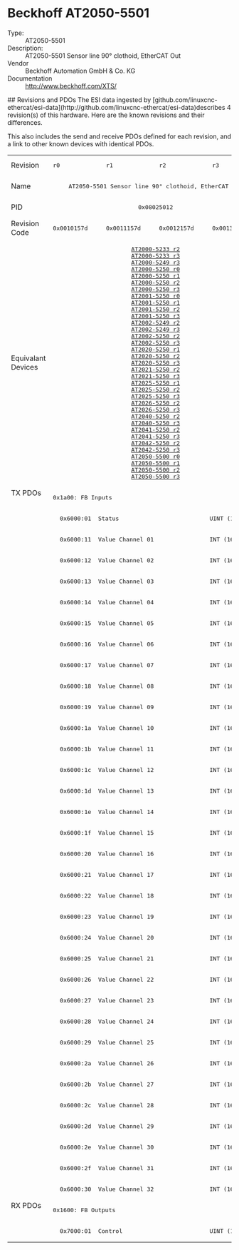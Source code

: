 #  Beckhoff AT2050-5501

<dl>
  <dt>Type:</dt><dd>AT2050-5501</dd>
  <dt>Description:</dt><dd>AT2050-5501 Sensor line 90° clothoid, EtherCAT Out</dd>
  <dt>Vendor</dt><dd>Beckhoff Automation GmbH & Co. KG</dd>
  <dt>Documentation</dt><dd><a href="http://www.beckhoff.com/XTS/">http://www.beckhoff.com/XTS/</a></dd>
</dl>
## Revisions and PDOs
The ESI data ingested by [github.com/linuxcnc-ethercat/esi-data](http://github.com/linuxcnc-ethercat/esi-data)describes 4 revision(s) of this hardware.  Here are the known revisions and their differences.

This also includes the send and receive PDOs defined for each revision, and a link to other known devices with identical PDOs.

<table>
<tr >
<td class="first">Revision</td>
<td ><pre>r0</pre></td>
<td ><pre>r1</pre></td>
<td ><pre>r2</pre></td>
<td ><pre>r3</pre></td>
</tr>
<tr >
<td class="first">Name</td>
<td  colspan=4 align="center"><pre>AT2050-5501 Sensor line 90° clothoid, EtherCAT Out</pre></td>
</tr>
<tr >
<td class="first">PID</td>
<td  colspan=4 align="center"><pre>0x08025012</pre></td>
</tr>
<tr >
<td class="first">Revision Code</td>
<td ><pre>0x0010157d</pre></td>
<td ><pre>0x0011157d</pre></td>
<td ><pre>0x0012157d</pre></td>
<td ><pre>0x0013157d</pre></td>
</tr>
<tr >
<td class="first">Equivalant Devices</td>
<td  colspan=4 align="center"><pre><a href="AT2000-5233">AT2000-5233 r2</a><br/><a href="AT2000-5233">AT2000-5233 r3</a><br/><a href="AT2000-5249">AT2000-5249 r3</a><br/><a href="AT2000-5250">AT2000-5250 r0</a><br/><a href="AT2000-5250">AT2000-5250 r1</a><br/><a href="AT2000-5250">AT2000-5250 r2</a><br/><a href="AT2000-5250">AT2000-5250 r3</a><br/><a href="AT2001-5250">AT2001-5250 r0</a><br/><a href="AT2001-5250">AT2001-5250 r1</a><br/><a href="AT2001-5250">AT2001-5250 r2</a><br/><a href="AT2001-5250">AT2001-5250 r3</a><br/><a href="AT2002-5249">AT2002-5249 r2</a><br/><a href="AT2002-5249">AT2002-5249 r3</a><br/><a href="AT2002-5250">AT2002-5250 r2</a><br/><a href="AT2002-5250">AT2002-5250 r3</a><br/><a href="AT2020-5250">AT2020-5250 r1</a><br/><a href="AT2020-5250">AT2020-5250 r2</a><br/><a href="AT2020-5250">AT2020-5250 r3</a><br/><a href="AT2021-5250">AT2021-5250 r2</a><br/><a href="AT2021-5250">AT2021-5250 r3</a><br/><a href="AT2025-5250">AT2025-5250 r1</a><br/><a href="AT2025-5250">AT2025-5250 r2</a><br/><a href="AT2025-5250">AT2025-5250 r3</a><br/><a href="AT2026-5250">AT2026-5250 r2</a><br/><a href="AT2026-5250">AT2026-5250 r3</a><br/><a href="AT2040-5250">AT2040-5250 r2</a><br/><a href="AT2040-5250">AT2040-5250 r3</a><br/><a href="AT2041-5250">AT2041-5250 r2</a><br/><a href="AT2041-5250">AT2041-5250 r3</a><br/><a href="AT2042-5250">AT2042-5250 r2</a><br/><a href="AT2042-5250">AT2042-5250 r3</a><br/><a href="AT2050-5500">AT2050-5500 r0</a><br/><a href="AT2050-5500">AT2050-5500 r1</a><br/><a href="AT2050-5500">AT2050-5500 r2</a><br/><a href="AT2050-5500">AT2050-5500 r3</a></pre></td>
</tr>
<tr class="txpdo pdosection">
<td class="first" rowspan=34 valign=top>TX PDOs</td>
<td colspan=4 align="left"><pre>0x1a00: FB Inputs</pre></td>
<td></td>
</tr>
<tr class="txpdo">
<td  colspan=4 align="left"><pre>  0x6000:01  Status                          UINT (16 bits)</pre></td>
</tr>
<tr class="txpdo">
<td  colspan=4 align="left"><pre>  0x6000:11  Value Channel 01                INT (16 bits)</pre></td>
</tr>
<tr class="txpdo">
<td  colspan=4 align="left"><pre>  0x6000:12  Value Channel 02                INT (16 bits)</pre></td>
</tr>
<tr class="txpdo">
<td  colspan=4 align="left"><pre>  0x6000:13  Value Channel 03                INT (16 bits)</pre></td>
</tr>
<tr class="txpdo">
<td  colspan=4 align="left"><pre>  0x6000:14  Value Channel 04                INT (16 bits)</pre></td>
</tr>
<tr class="txpdo">
<td  colspan=4 align="left"><pre>  0x6000:15  Value Channel 05                INT (16 bits)</pre></td>
</tr>
<tr class="txpdo">
<td  colspan=4 align="left"><pre>  0x6000:16  Value Channel 06                INT (16 bits)</pre></td>
</tr>
<tr class="txpdo">
<td  colspan=4 align="left"><pre>  0x6000:17  Value Channel 07                INT (16 bits)</pre></td>
</tr>
<tr class="txpdo">
<td  colspan=4 align="left"><pre>  0x6000:18  Value Channel 08                INT (16 bits)</pre></td>
</tr>
<tr class="txpdo">
<td  colspan=4 align="left"><pre>  0x6000:19  Value Channel 09                INT (16 bits)</pre></td>
</tr>
<tr class="txpdo">
<td  colspan=4 align="left"><pre>  0x6000:1a  Value Channel 10                INT (16 bits)</pre></td>
</tr>
<tr class="txpdo">
<td  colspan=4 align="left"><pre>  0x6000:1b  Value Channel 11                INT (16 bits)</pre></td>
</tr>
<tr class="txpdo">
<td  colspan=4 align="left"><pre>  0x6000:1c  Value Channel 12                INT (16 bits)</pre></td>
</tr>
<tr class="txpdo">
<td  colspan=4 align="left"><pre>  0x6000:1d  Value Channel 13                INT (16 bits)</pre></td>
</tr>
<tr class="txpdo">
<td  colspan=4 align="left"><pre>  0x6000:1e  Value Channel 14                INT (16 bits)</pre></td>
</tr>
<tr class="txpdo">
<td  colspan=4 align="left"><pre>  0x6000:1f  Value Channel 15                INT (16 bits)</pre></td>
</tr>
<tr class="txpdo">
<td  colspan=4 align="left"><pre>  0x6000:20  Value Channel 16                INT (16 bits)</pre></td>
</tr>
<tr class="txpdo">
<td  colspan=4 align="left"><pre>  0x6000:21  Value Channel 17                INT (16 bits)</pre></td>
</tr>
<tr class="txpdo">
<td  colspan=4 align="left"><pre>  0x6000:22  Value Channel 18                INT (16 bits)</pre></td>
</tr>
<tr class="txpdo">
<td  colspan=4 align="left"><pre>  0x6000:23  Value Channel 19                INT (16 bits)</pre></td>
</tr>
<tr class="txpdo">
<td  colspan=4 align="left"><pre>  0x6000:24  Value Channel 20                INT (16 bits)</pre></td>
</tr>
<tr class="txpdo">
<td  colspan=4 align="left"><pre>  0x6000:25  Value Channel 21                INT (16 bits)</pre></td>
</tr>
<tr class="txpdo">
<td  colspan=4 align="left"><pre>  0x6000:26  Value Channel 22                INT (16 bits)</pre></td>
</tr>
<tr class="txpdo">
<td  colspan=4 align="left"><pre>  0x6000:27  Value Channel 23                INT (16 bits)</pre></td>
</tr>
<tr class="txpdo">
<td  colspan=4 align="left"><pre>  0x6000:28  Value Channel 24                INT (16 bits)</pre></td>
</tr>
<tr class="txpdo">
<td  colspan=4 align="left"><pre>  0x6000:29  Value Channel 25                INT (16 bits)</pre></td>
</tr>
<tr class="txpdo">
<td  colspan=4 align="left"><pre>  0x6000:2a  Value Channel 26                INT (16 bits)</pre></td>
</tr>
<tr class="txpdo">
<td  colspan=4 align="left"><pre>  0x6000:2b  Value Channel 27                INT (16 bits)</pre></td>
</tr>
<tr class="txpdo">
<td  colspan=4 align="left"><pre>  0x6000:2c  Value Channel 28                INT (16 bits)</pre></td>
</tr>
<tr class="txpdo">
<td  colspan=4 align="left"><pre>  0x6000:2d  Value Channel 29                INT (16 bits)</pre></td>
</tr>
<tr class="txpdo">
<td  colspan=4 align="left"><pre>  0x6000:2e  Value Channel 30                INT (16 bits)</pre></td>
</tr>
<tr class="txpdo">
<td  colspan=4 align="left"><pre>  0x6000:2f  Value Channel 31                INT (16 bits)</pre></td>
</tr>
<tr class="txpdo">
<td  colspan=4 align="left"><pre>  0x6000:30  Value Channel 32                INT (16 bits)</pre></td>
</tr>
<tr class="rxpdo pdosection">
<td class="first" rowspan=2 valign=top>RX PDOs</td>
<td colspan=4 align="left"><pre>0x1600: FB Outputs</pre></td>
<td></td>
</tr>
<tr class="rxpdo">
<td  colspan=4 align="left"><pre>  0x7000:01  Control                         UINT (16 bits)</pre></td>
</tr>
</table>
